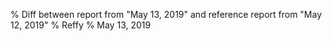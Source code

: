 % Diff between report from "May 13, 2019" and reference report from "May 12, 2019"
% Reffy
% May 13, 2019

